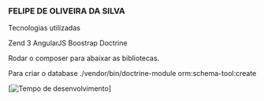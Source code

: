 
### FELIPE DE OLIVEIRA DA SILVA ###

Tecnologias utilizadas

Zend 3
AngularJS
Boostrap
Doctrine




Rodar o composer para abaixar as bibliotecas.


Para criar o database
./vendor/bin/doctrine-module orm:schema-tool:create


[![Tempo de desenvolvimento](https://uploaddeimagens.com.br/images/001/138/811/full/tempo_desenvolvimento.png)]

